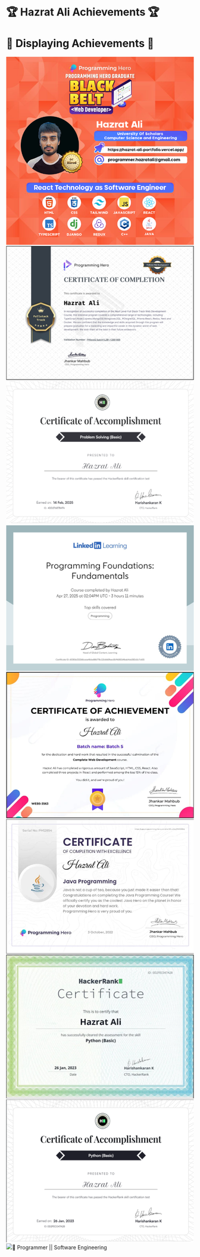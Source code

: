 # 🏆 Hazrat Ali Achievements 🏆

# 🏅 Displaying Achievements 🏅

<img src="images/blackbelt.png"/>
<img src="images/plevel2.png"/>
<img src="images/hackerrankproblemsolving.png"/>
<img src="images/Programming Foundation.jpg"/>
<img src="images/webdevelopment.jpeg"/>
<img src="images/java.jpeg"/>
<img src="images/python.jpeg"/>
<img src="images/hackerrank.png"/>
<img src="images/pytron.jpg>




# 🚞 Programmer || Software Engineering

# 






